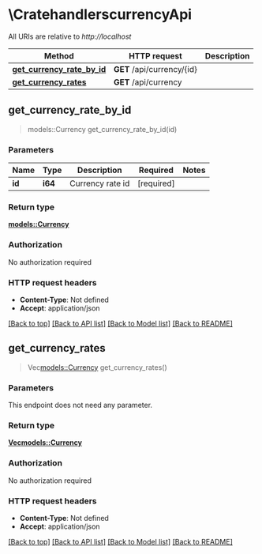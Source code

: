 # \CratehandlerscurrencyApi

All URIs are relative to *http://localhost*

Method | HTTP request | Description
------------- | ------------- | -------------
[**get_currency_rate_by_id**](CratehandlerscurrencyApi.md#get_currency_rate_by_id) | **GET** /api/currency/{id} | 
[**get_currency_rates**](CratehandlerscurrencyApi.md#get_currency_rates) | **GET** /api/currency | 



## get_currency_rate_by_id

> models::Currency get_currency_rate_by_id(id)


### Parameters


Name | Type | Description  | Required | Notes
------------- | ------------- | ------------- | ------------- | -------------
**id** | **i64** | Currency rate id | [required] |

### Return type

[**models::Currency**](Currency.md)

### Authorization

No authorization required

### HTTP request headers

- **Content-Type**: Not defined
- **Accept**: application/json

[[Back to top]](#) [[Back to API list]](../README.md#documentation-for-api-endpoints) [[Back to Model list]](../README.md#documentation-for-models) [[Back to README]](../README.md)


## get_currency_rates

> Vec<models::Currency> get_currency_rates()


### Parameters

This endpoint does not need any parameter.

### Return type

[**Vec<models::Currency>**](Currency.md)

### Authorization

No authorization required

### HTTP request headers

- **Content-Type**: Not defined
- **Accept**: application/json

[[Back to top]](#) [[Back to API list]](../README.md#documentation-for-api-endpoints) [[Back to Model list]](../README.md#documentation-for-models) [[Back to README]](../README.md)


